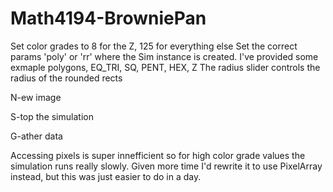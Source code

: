 # Math4194-BrowniePan

Set color grades to 8 for the Z, 125 for everything else
Set the correct params 'poly' or 'rr' where the Sim instance is created. I've provided some exmaple polygons, EQ_TRI, SQ, PENT, HEX, Z
The radius slider controls the radius of the rounded rects

N-ew image

S-top the simulation

G-ather data

Accessing pixels is super innefficient so for high color grade values the simulation runs really slowly. Given more time I'd rewrite it to use PixelArray instead, but this was just easier to do in a day.
